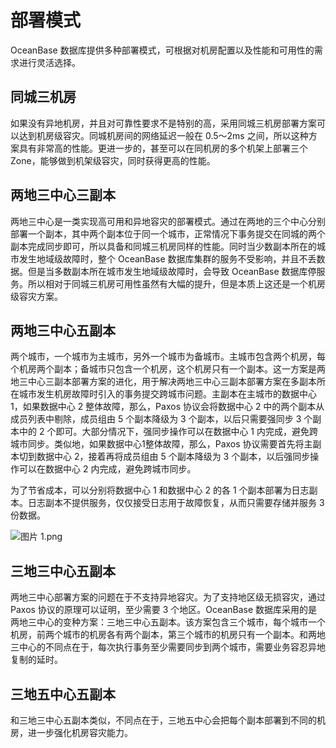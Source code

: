 # 部署模式

OceanBase 数据库提供多种部署模式，可根据对机房配置以及性能和可用性的需求进行灵活选择。

## 同城三机房

如果没有异地机房，并且对可靠性要求不是特别的高，采用同城三机房部署方案可以达到机房级容灾。同城机房间的网络延迟一般在 0.5～2ms 之间，所以这种方案具有非常高的性能。更进一步的，甚至可以在同机房的多个机架上部署三个 Zone，能够做到机架级容灾，同时获得更高的性能。

## 两地三中心三副本

两地三中心是一类实现高可用和异地容灾的部署模式。通过在两地的三个中心分别部署一个副本，其中两个副本位于同一个城市，正常情况下事务提交在同城的两个副本完成同步即可，所以具备和同城三机房同样的性能。同时当少数副本所在的城市发生地域级故障时，整个 OceanBase 数据库集群的服务不受影响，并且不丢数据。但是当多数副本所在城市发生地域级故障时，会导致 OceanBase 数据库停服务。所以相对于同城三机房可用性虽然有大幅的提升，但是本质上这还是一个机房级容灾方案。

## 两地三中心五副本

两个城市，一个城市为主城市，另外一个城市为备城市。主城市包含两个机房，每个机房两个副本；备城市只包含一个机房，这个机房只有一个副本。这一方案是两地三中心三副本部署方案的进化，用于解决两地三中心三副本部署方案在多副本所在城市发生机房故障时引入的事务提交跨城市问题。主副本在主城市的数据中心 1，如果数据中心 2 整体故障，那么，Paxos 协议会将数据中心 2 中的两个副本从成员列表中剔除，成员组由 5 个副本降级为 3 个副本，以后只需要强同步 3 个副本中的 2 个即可。大部分情况下，强同步操作可以在数据中心 1 内完成，避免跨城市同步。类似地，如果数据中心1整体故障，那么，Paxos 协议需要首先将主副本切到数据中心 2，接着再将成员组由 5 个副本降级为 3 个副本，以后强同步操作可以在数据中心 2 内完成，避免跨城市同步。

为了节省成本，可以分别将数据中心 1 和数据中心 2 的各 1 个副本部署为日志副本。日志副本不提供服务，仅仅接受日志用于故障恢复，从而只需要存储并服务 3 份数据。

![图片 1.png](https://help-static-aliyun-doc.aliyuncs.com/assets/img/zh-CN/1317076061/p184504.png "图片 1.png")

## 三地三中心五副本

两地三中心部署方案的问题在于不支持异地容灾。为了支持地区级无损容灾，通过 Paxos 协议的原理可以证明，至少需要 3 个地区。OceanBase 数据库采用的是两地三中心的变种方案：三地三中心五副本。该方案包含三个城市，每个城市一个机房，前两个城市的机房各有两个副本，第三个城市的机房只有一个副本。和两地三中心的不同点在于，每次执行事务至少需要同步到两个城市，需要业务容忍异地复制的延时。

## 三地五中心五副本

和三地三中心五副本类似，不同点在于，三地五中心会把每个副本部署到不同的机房，进一步强化机房容灾能力。
